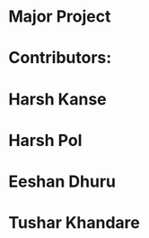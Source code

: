 # Major Project

# Contributors:
  # Harsh Kanse
 #  Harsh Pol
  # Eeshan Dhuru
  # Tushar Khandare
